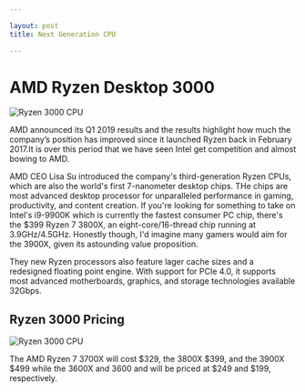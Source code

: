 ```yaml
---

layout: post
title: Next Generation CPU

---
```

# AMD Ryzen Desktop 3000
![Ryzen 3000 CPU](https://drive.google.com/open?id=1rtDlLqBpUrV-yN9vFRIjLxJKFLTjW6N6 "Ryzen 3000")

AMD announced its Q1 2019 results and the results highlight how much the company’s position has improved since it launched Ryzen back in February 2017.It is over this period that we have seen Intel get competition and almost bowing to AMD. 

AMD CEO Lisa Su introduced the company's third-generation Ryzen CPUs, which are also the world's first 7-nanometer desktop chips. THe chips are most advanced desktop processor for unparalleled performance in gaming, productivity, and content creation. If you're looking for something to take on Intel's i9-9900K which is currently the fastest consumer PC chip, there's the $399 Ryzen 7 3800X, an eight-core/16-thread chip running at 3.9GHz/4.5GHz. Honestly though, I'd imagine many gamers would aim for the 3900X, given its astounding value proposition.


They new Ryzen processors also feature lager cache sizes and a redesigned floating point engine. With support for PCIe 4.0, it supports most advanced motherboards, graphics, and storage technologies available 32Gbps.

## Ryzen 3000 Pricing
![Ryzen 3000 CPU](https://drive.google.com/open?id=1my2bR401LLWFMBJ6x9Gm6GDvxE1pkasS "Ryzen 3000 Performance")



The AMD Ryzen 7 3700X will cost $329, the 3800X $399, and the 3900X $499 while the 3600X and 3600 and will be priced at $249 and $199, respectively.

